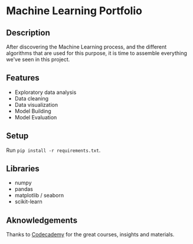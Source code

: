 # Machine Learning Portfolio

## Description

After discovering the Machine Learning process, and the different algorithms that are used for this purpose, it is time to assemble everything we've seen in this project.

## Features

* Exploratory data analysis
* Data cleaning
* Data visualization
* Model Building
* Model Evaluation

## Setup

Run `pip install -r requirements.txt`.

## Libraries

* numpy
* pandas
* matplotlib / seaborn
* scikit-learn

## Aknowledgements

Thanks to [Codecademy](https://codecademy.com) for the great courses, insights and materials.
